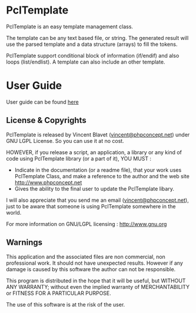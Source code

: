 # PclTemplate

PclTemplate is an easy template management class.

The template can be any text based file, or string. The generated result will use the parsed template and a data structure (arrays) to fill the tokens.

PclTemplate support conditional block of information (if/endif) and also loops (list/endlist). A template can also include an other template.


# User Guide

User guide can be found [here](manual/manual.md)


## License & Copyrights

PclTemplate is released by Vincent Blavet (vincent@phpconcept.net) under GNU LGPL License. So you can use it at no cost.

HOWEVER, if you release a script, an application, a library or any kind of code using PclTemplate library (or a part of it), YOU MUST :

- Indicate in the documentation (or a readme file), that your work uses 
PclTemplate Class, and make a reference to the author and the web site http://www.phpconcept.net
- Gives the ability to the final user to update the PclTemplate libary.
  
I will also appreciate that you send me an email (vincent@phpconcept.net), just to be aware that someone is using PclTemplate somewhere in the world.

For more information on GNU/LGPL licensing : http://www.gnu.org

## Warnings

This application and the associated files are non commercial, non professional work.
It should not have unexpected results. However if any damage is caused by this software the author can not be responsible.

This program is distributed in the hope that it will be useful, but WITHOUT ANY WARRANTY; without even the implied warranty of MERCHANTABILITY or FITNESS FOR A PARTICULAR PURPOSE.

The use of this software is at the risk of the user.
 
